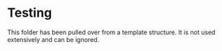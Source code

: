 # Testing

This folder has been pulled over from a template structure. It is not used extensively and can be ignored.
